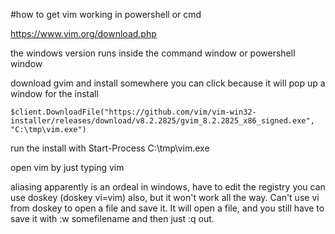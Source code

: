 #how to get vim working in powershell or cmd

https://www.vim.org/download.php

the windows version runs inside the command window or powershell window

download gvim and install somewhere you can click because it will pop up a window for the install

```
$client.DownloadFile("https://github.com/vim/vim-win32-installer/releases/download/v8.2.2825/gvim_8.2.2825_x86_signed.exe", "C:\tmp\vim.exe")
```

run the install with
Start-Process C:\tmp\vim.exe

open vim by just typing vim

aliasing apparently is an ordeal in windows, have to edit the registry
you can use doskey (doskey vi=vim) also, but it won't work all the way.  Can't use vi from doskey to open a file and save it.  It will open a file, and you still have to save it with :w somefilename and then just :q out.
